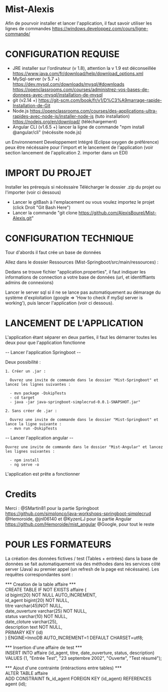# Mist-Alexis

Afin de pourvoir installer et lancer l'application, il faut savoir utiliser les lignes de commandes
https://windows.developpez.com/cours/ligne-commande/




# CONFIGURATION REQUISE 

- JRE installer sur l'ordinateur (v 1.8), attention la v 1.9 est déconseillée
https://www.java.com/fr/download/help/download_options.xml
- MySql-server (v 5.7 +)
https://dev.mysql.com/downloads/mysql/#downloads
https://openclassrooms.com/courses/administrez-vos-bases-de-donnees-avec-mysql/installation-de-mysql
- git (v2.14 +) 
https://git-scm.com/book/fr/v1/D%C3%A9marrage-rapide-Installation-de-Git
- Node.js 
https://openclassrooms.com/courses/des-applications-ultra-rapides-avec-node-js/installer-node-js (tuto installation)
https://nodejs.org/en/download/ (téléchargement)
- Angular CLI (v1.6.5 +)
lancer la ligne de commande "npm install @angular/cli" (nécéssite node.js)
 
un Environnement Developpement Intégré (Eclipse oxygen de préférence) peux être nécéssaire pour l'import et le lancement de l'application (voir section lancement de l'application 2. importer dans un EDI)




# IMPORT DU PROJET

Installer les prérequis si nécéssaire
Télécharger le dossier .zip du projet 
ou l'importer (voir ci dessous)
 - Lancer le gitBash à l'emplacement ou vous voulez importez le projet (click Droit "Git Bash Here")
 - Lancer la commande "git clone https://github.com/AlexisBourel/Mist-Alexis.git"
 
 
 
 
# CONFIGURATION TECHNIQUE 

Tour d'abords il faut crée un base de données

Allez dans le dossier Ressources (Mist-Springboot/src/main/ressources) : 

Dedans se trouve fichier "application.properties", il faut indiquer les informations de connection a votre base de données (url, et identiffiants admins de connexions)

Lancer le server sql si il ne se lance pas automatiquement au démarage du système d'exploitation (google => 'How to check if mySql server is working'), puis lancer l'application (voir ci dessous). 

# LANCEMENT DE L'APPLICATION 

L'application étant séparer en deux parties, il faut les démarrer toutes les deux pour que l'application fonctionne

-- Lancer l'application Springboot --
 
 Deux possibilité :
  
    1. Créer un .jar : 
    
      Ouvrez une invite de commande dans le dossier "Mist-Springboot" et lancez les lignes suivantes :
      
      - mvn package -DskipTests
      - cd target
      - java -jar java-springboot-simplecrud-0.0.1-SNAPSHOT.jar"
      
    2. Sans créer de .jar :
    
      Ouvrez une invite de commande dans le dossier "Mist-Springboot" et lance la ligne suivante :
      - mvn run -DskipTests

-- Lancer l'application angular --

    Ouvrez une invite de commande dans le dossier "Mist-Angular" et lancez les lignes suivantes :
      
      - npm install
      - ng serve -o

L'application est prête a fonctionner 

# Credits 

Merci :
@SMartin81 pour la partie Springboot
https://github.com/simplonco/java-workshops-springboot-simplecrud
@Hemoroide, @jnl06140 et @KyzenLJ pour la partie Angular
https://github.com/Hemoroide/mist_angular
@Google, pour tout le reste

# POUR LES FORMATEURS 
La création des données fictives / test (Tables + entrées) dans la base de données se fait automatiquement via des méthodes dans les services côté server (Java) au premier appel (un refresh de la page est nécéssaire).
Les requêtes correspondantes sont : 
  
*** Creation de la table affaire ***  
CREATE TABLE IF NOT EXISTS affaire (  
    id bigint(20) NOT NULL AUTO_INCREMENT,   
    id_agent bigint(20) NOT NULL,  
    titre varchar(45)NOT NULL,  
    date_ouverture varchar(25) NOT NULL,  
    status varchar(10) NOT NULL,  
    date_cloture varchar(25),  
    description text NOT NULL,  
	PRIMARY KEY (id)  
)   ENGINE=InnoDB AUTO_INCREMENT=1 DEFAULT CHARSET=utf8;  
  
*** Insertion d'une affaire de test ***  
INSERT INTO affaire (id_agent, titre, date_ouverture, status, description)  
VALUES (1, "Entrée Test", "23 septembre 2002", "Ouverte", "Test résumé");  
  
*** Ajout d'une contrainte (intéractions entre tables) ***  
ALTER TABLE affaire  
  ADD CONSTRAINT fk_id_agent FOREIGN KEY (id_agent) REFERENCES agent (id);  






